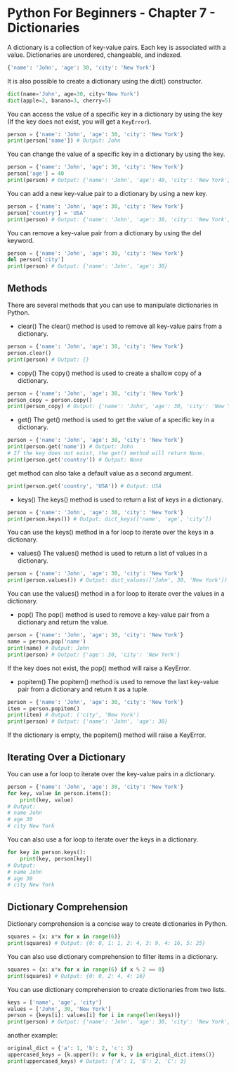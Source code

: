 # Python For Beginners - Chapter 7 - Dictionaries

A dictionary is a collection of key-value pairs. Each key is associated with a value. Dictionaries are unordered, changeable, and indexed.
```python
{'name': 'John', 'age': 30, 'city': 'New York'}
```

It is also possible to create a dictionary using the dict() constructor.
```python
dict(name='John', age=30, city='New York')
dict(apple=2, banana=3, cherry=5)
```
You can access the value of a specific key in a dictionary by using the key (If the key does not exist, you will get a `KeyError`).
```python
person = {'name': 'John', 'age': 30, 'city': 'New York'}
print(person['name']) # Output: John
```
You can change the value of a specific key in a dictionary by using the key.
```python
person = {'name': 'John', 'age': 30, 'city': 'New York'}
person['age'] = 40
print(person) # Output: {'name': 'John', 'age': 40, 'city': 'New York'}
```
You can add a new key-value pair to a dictionary by using a new key.
```python
person = {'name': 'John', 'age': 30, 'city': 'New York'}
person['country'] = 'USA'
print(person) # Output: {'name': 'John', 'age': 30, 'city': 'New York', 'country': 'USA'}
```
You can remove a key-value pair from a dictionary by using the del keyword.
```python
person = {'name': 'John', 'age': 30, 'city': 'New York'}
del person['city']
print(person) # Output: {'name': 'John', 'age': 30}
```



## Methods
There are several methods that you can use to manipulate dictionaries in Python.
- clear()
 The clear() method is used to remove all key-value pairs from a dictionary.
```python
person = {'name': 'John', 'age': 30, 'city': 'New York'}
person.clear()
print(person) # Output: {}
```
- copy()
The copy() method is used to create a shallow copy of a dictionary.
```python
person = {'name': 'John', 'age': 30, 'city': 'New York'}
person_copy = person.copy()
print(person_copy) # Output: {'name': 'John', 'age': 30, 'city': 'New York'}
```

- get()
The get() method is used to get the value of a specific key in a dictionary.
```python
person = {'name': 'John', 'age': 30, 'city': 'New York'}
print(person.get('name')) # Output: John
# If the key does not exist, the get() method will return None.
print(person.get('country')) # Output: None
```
get method can also take a default value as a second argument.
```python
print(person.get('country', 'USA')) # Output: USA
```
- keys()
The keys() method is used to return a list of keys in a dictionary.
```python
person = {'name': 'John', 'age': 30, 'city': 'New York'}
print(person.keys()) # Output: dict_keys(['name', 'age', 'city'])   
```
You can use the keys() method in a for loop to iterate over the keys in a dictionary.

- values()
The values() method is used to return a list of values in a dictionary.
```python
person = {'name': 'John', 'age': 30, 'city': 'New York'}
print(person.values()) # Output: dict_values(['John', 30, 'New York'])
```
You can use the values() method in a for loop to iterate over the values in a dictionary.
- pop()
The pop() method is used to remove a key-value pair from a dictionary and return the value.
```python
person = {'name': 'John', 'age': 30, 'city': 'New York'}
name = person.pop('name')
print(name) # Output: John
print(person) # Output: {'age': 30, 'city': 'New York'}
```
If the key does not exist, the pop() method will raise a KeyError.

- popitem()
The popitem() method is used to remove the last key-value pair from a dictionary and return it as a tuple.
```python
person = {'name': 'John', 'age': 30, 'city': 'New York'}
item = person.popitem()
print(item) # Output: ('city', 'New York')
print(person) # Output: {'name': 'John', 'age': 30}
```
If the dictionary is empty, the popitem() method will raise a KeyError.

## Iterating Over a Dictionary
You can use a for loop to iterate over the key-value pairs in a dictionary.
```python
person = {'name': 'John', 'age': 30, 'city': 'New York'}
for key, value in person.items():
    print(key, value)
# Output:
# name John
# age 30
# city New York
```
You can also use a for loop to iterate over the keys in a dictionary.
```python
for key in person.keys():
    print(key, person[key])
# Output:
# name John
# age 30
# city New York
```


## Dictionary Comprehension
Dictionary comprehension is a concise way to create dictionaries in Python.
```python
squares = {x: x*x for x in range(6)}    
print(squares) # Output: {0: 0, 1: 1, 2: 4, 3: 9, 4: 16, 5: 25}
```
You can also use dictionary comprehension to filter items in a dictionary.
```python
squares = {x: x*x for x in range(6) if x % 2 == 0}
print(squares) # Output: {0: 0, 2: 4, 4: 16}
```
You can use dictionary comprehension to create dictionaries from two lists.
```python
keys = ['name', 'age', 'city']
values = ['John', 30, 'New York']
person = {keys[i]: values[i] for i in range(len(keys))}
print(person) # Output: {'name': 'John', 'age': 30, 'city': 'New York'}
```
another example:

```python
original_dict = {'a': 1, 'b': 2, 'c': 3}
uppercased_keys = {k.upper(): v for k, v in original_dict.items()}
print(uppercased_keys) # Output: {'A': 1, 'B': 2, 'C': 3}
```